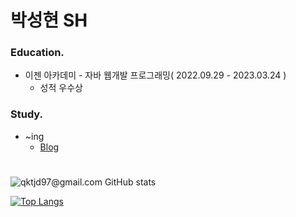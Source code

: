 # 박성현 SH

### Education.
<ul>
  <li>이젠 아카데미 - 자바 웹개발 프로그래밍( 2022.09.29 - 2023.03.24 )
    <ul>
      <li>성적 우수상</li>
    </ul>
  </li>
</ul>

### Study.
<ul>
  <li>~ing
    <ul>
      <li><a href="https://recod-memory.tistory.com/">Blog</a></li>
    </ul>
  </li>
</ul>

#

![qktjd97@gmail.com GitHub stats](https://github-readme-stats.vercel.app/api?username=scars97&show_icons=true&theme=transparent) 

[![Top Langs](https://github-readme-stats.vercel.app/api/top-langs/?username=scars97&layout=compact&theme=transparent)](https://github.com/anuraghazra/github-readme-stats)
